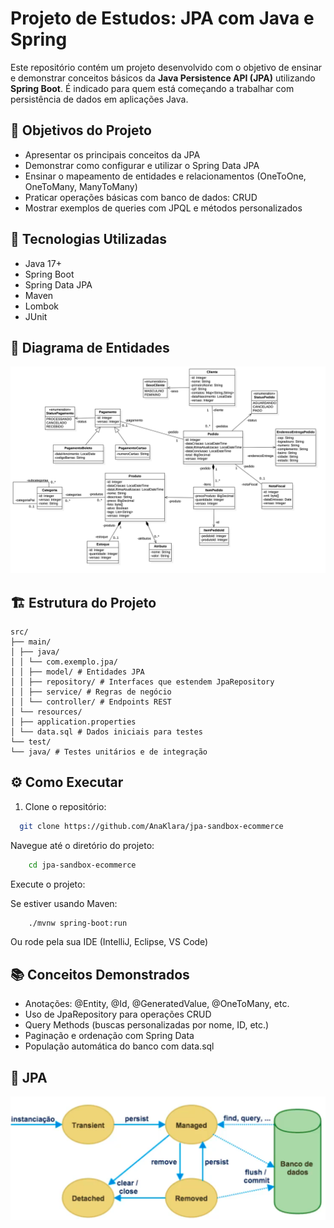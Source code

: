 # Projeto de Estudos: JPA com Java e Spring

Este repositório contém um projeto desenvolvido com o objetivo de ensinar e demonstrar conceitos básicos da **Java Persistence API (JPA)** utilizando **Spring Boot**. É indicado para quem está começando a trabalhar com persistência de dados em aplicações Java.

## 🎯 Objetivos do Projeto

- Apresentar os principais conceitos da JPA
- Demonstrar como configurar e utilizar o Spring Data JPA
- Ensinar o mapeamento de entidades e relacionamentos (OneToOne, OneToMany, ManyToMany)
- Praticar operações básicas com banco de dados: CRUD
- Mostrar exemplos de queries com JPQL e métodos personalizados

## 🚀 Tecnologias Utilizadas

- Java 17+
- Spring Boot
- Spring Data JPA
- Maven
- Lombok 
- JUnit

## 🧩 Diagrama de Entidades

![Diagrama de Entidades](docs/EJPA-DomainModel.jpg)

## 🏗️ Estrutura do Projeto

```
src/ 
├── main/ 
│ ├── java/ 
│ │ └── com.exemplo.jpa/ 
│ │ ├── model/ # Entidades JPA 
│ │ ├── repository/ # Interfaces que estendem JpaRepository 
│ │ ├── service/ # Regras de negócio 
│ │ └── controller/ # Endpoints REST 
│ └── resources/ 
│ ├── application.properties 
│ └── data.sql # Dados iniciais para testes 
└── test/ 
└── java/ # Testes unitários e de integração
```

## ⚙️ Como Executar

1. Clone o repositório:
```bash
  git clone https://github.com/AnaKlara/jpa-sandbox-ecommerce
```
Navegue até o diretório do projeto:

```bash
    cd jpa-sandbox-ecommerce
```

Execute o projeto:

Se estiver usando Maven:

```bash
    ./mvnw spring-boot:run
```

Ou rode pela sua IDE (IntelliJ, Eclipse, VS Code)

## 📚 Conceitos Demonstrados

- Anotações: @Entity, @Id, @GeneratedValue, @OneToMany, etc.
- Uso de JpaRepository para operações CRUD
- Query Methods (buscas personalizadas por nome, ID, etc.)
- Paginação e ordenação com Spring Data
- População automática do banco com data.sql

## 🧮 JPA

![JPA Entity Lifecycle](docs/entity-lifecycle.png)



